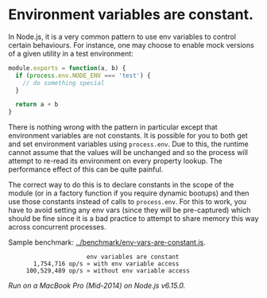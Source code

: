 # Environment variables are constant.

In Node.js, it is a very common pattern to use env variables to control certain behaviours. For instance, one may choose to enable mock versions of a given utility in a test environment:

```javascript
module.exports = function(a, b) {
  if (process.env.NODE_ENV === 'test') {
    // do something special
  }

  return a + b
}
```

There is nothing wrong with the pattern in particular except that environment variables are not constants. It is possible for you to both get and set environment variables using `process.env`. Due to this, the runtime cannot assume that the values will be unchanged and so the process will attempt to re-read its environment on every property lookup. The performance effect of this can be quite painful.

The correct way to do this is to declare constants in the scope of the module (or in a factory function if you require dynamic bootups) and then use those constants instead of calls to `process.env`. For this to work, you have to avoid setting any env vars (since they will be pre-captured) which should be fine since it is a bad practice to attempt to share memory this way across concurrent processes.

Sample benchmark: [../benchmark/env-vars-are-constant.js](../benchmark/env-vars-are-constant.js).

```
                      env variables are constant
       1,754,716 op/s » with env variable access
     100,529,489 op/s » without env variable access
```

*Run on a MacBook Pro (Mid-2014) on Node.js v6.15.0.*
